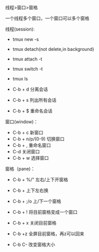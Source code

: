 线程>窗口>窗格

一个线程多个窗口，一个窗口可以多个窗格

线程(session):

+ tmux new -s <name>

+ tmux detach(not delete,in background)
+ tmux attach -t <name>
+ tmux  switch -t <name>
+ tmux ls
+ C-b + d 分离会话
+ C-b + s 列出所有会话
+ C-b + $ 重命名会话

窗口(window)：

+ C-b + c 新窗口
+ C-b + n/p/(0-9) 切换窗口
+ C-b + , 重命名窗口
+ C-d 关闭窗口
+ C-b + w 选择窗口

窗格（pane)：

+ C-b + %/" 左右/上下开窗格
+ C-b + <arrow key> 上下左右换
+ C-b + ;/o 上/下一个窗格
+ C-b + ! 将目前窗格变成一个窗口
+ C-b + x 关闭目前窗格 

+ C-b +z 全屏目前窗格，再z可以回来

+ C-b C-<arrow key> 改变窗格大小
